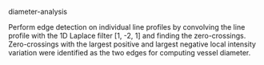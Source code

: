 diameter-analysis

Perform edge detection on individual line profiles by convolving the line profile with the 1D Laplace filter [1, -2, 1] and finding the zero-crossings. Zero-crossings with the largest positive and largest negative local intensity variation were identified as the two edges for computing vessel diameter.
